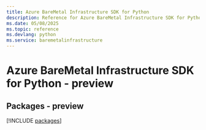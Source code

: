 ```yaml
---
title: Azure BareMetal Infrastructure SDK for Python
description: Reference for Azure BareMetal Infrastructure SDK for Python
ms.date: 05/08/2025
ms.topic: reference
ms.devlang: python
ms.service: baremetalinfrastructure
---
```

# Azure BareMetal Infrastructure SDK for Python - preview
## Packages - preview
[!INCLUDE [packages](baremetal-infrastructure-index.md)]